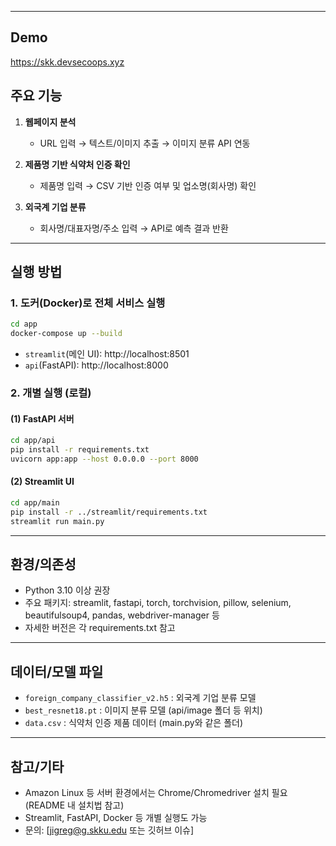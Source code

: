 
---

## Demo
https://skk.devsecoops.xyz

## 주요 기능

1. **웹페이지 분석**
   - URL 입력 → 텍스트/이미지 추출 → 이미지 분류 API 연동

2. **제품명 기반 식약처 인증 확인**
   - 제품명 입력 → CSV 기반 인증 여부 및 업소명(회사명) 확인

3. **외국계 기업 분류**
   - 회사명/대표자명/주소 입력 → API로 예측 결과 반환

---

## 실행 방법

### 1. 도커(Docker)로 전체 서비스 실행

```bash
cd app
docker-compose up --build
```

- `streamlit`(메인 UI): http://localhost:8501
- `api`(FastAPI): http://localhost:8000

### 2. 개별 실행 (로컬)

#### (1) FastAPI 서버

```bash
cd app/api
pip install -r requirements.txt
uvicorn app:app --host 0.0.0.0 --port 8000
```

#### (2) Streamlit UI

```bash
cd app/main
pip install -r ../streamlit/requirements.txt
streamlit run main.py
```

---

## 환경/의존성

- Python 3.10 이상 권장
- 주요 패키지: streamlit, fastapi, torch, torchvision, pillow, selenium, beautifulsoup4, pandas, webdriver-manager 등
- 자세한 버전은 각 requirements.txt 참고

---

## 데이터/모델 파일

- `foreign_company_classifier_v2.h5` : 외국계 기업 분류 모델
- `best_resnet18.pt` : 이미지 분류 모델 (api/image 폴더 등 위치)
- `data.csv` : 식약처 인증 제품 데이터 (main.py와 같은 폴더)

---

## 참고/기타

- Amazon Linux 등 서버 환경에서는 Chrome/Chromedriver 설치 필요 (README 내 설치법 참고)
- Streamlit, FastAPI, Docker 등 개별 실행도 가능
- 문의: [jigreg@g.skku.edu 또는 깃허브 이슈]
